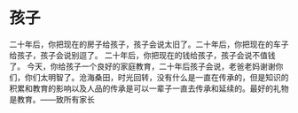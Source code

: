 # 孩子

二十年后，你把现在的房子给孩子，孩子会说太旧了。二十年后，你把现在的车子给孩子，孩子会说别逗了。 二十年后，你把现在的钱给孩子，孩子会说不值钱了。 今天，你给孩子一个良好的家庭教育，二十年后孩子会说，老爸老妈谢谢你们，你们太明智了。沧海桑田，时光回转，没有什么是一直在传承的，但是知识的积累和教育的影响以及人品的传承是可以一辈子一直去传承和延续的。最好的礼物是教育。——致所有家长

